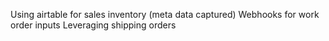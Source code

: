 Using airtable for sales inventory (meta data captured)
Webhooks for work order inputs 
Leveraging shipping orders
